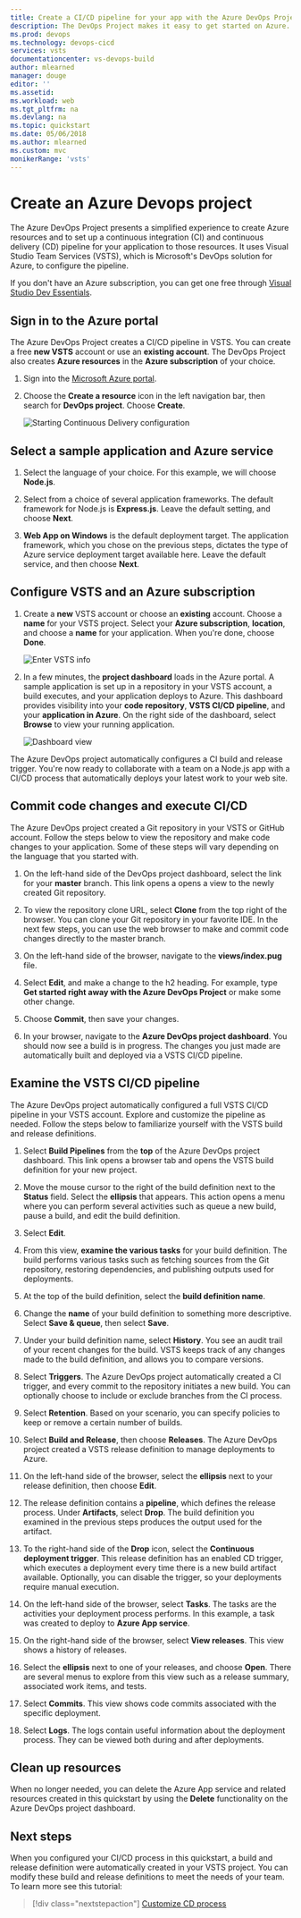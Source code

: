 ```yaml
---
title: Create a CI/CD pipeline for your app with the Azure DevOps Project | Quickstart
description: The DevOps Project makes it easy to get started on Azure. It helps you launch an app on an Azure service of your choice in few quick steps.
ms.prod: devops
ms.technology: devops-cicd
services: vsts
documentationcenter: vs-devops-build
author: mlearned
manager: douge
editor: ''
ms.assetid:
ms.workload: web
ms.tgt_pltfrm: na
ms.devlang: na
ms.topic: quickstart
ms.date: 05/06/2018
ms.author: mlearned
ms.custom: mvc
monikerRange: 'vsts'
---
```


# Create an Azure Devops project

The Azure DevOps Project presents a simplified experience to create Azure resources and to set up a continuous integration (CI) and continuous delivery (CD) pipeline for your application to those resources. It uses Visual Studio Team Services (VSTS), which is Microsoft's DevOps solution for Azure, to configure the pipeline.

If you don't have an Azure subscription, you can get one free through [Visual Studio Dev Essentials](https://www.visualstudio.com/dev-essentials/).

## Sign in to the Azure portal

The Azure DevOps Project creates a CI/CD pipeline in VSTS.  You can create a free **new VSTS** account or use an **existing account**.  The DevOps Project also creates **Azure resources** in the **Azure subscription** of your choice.

1. Sign into the [Microsoft Azure portal](https://portal.azure.com).

1. Choose the **Create a resource** icon in the left navigation bar, then search for **DevOps project**.  Choose **Create**.

   	![Starting Continuous Delivery configuration](_img/devops-project/fullbrowser.png)

## Select a sample application and Azure service

1. Select the language of your choice. For this example, we will choose **Node.js**.

1. Select from a choice of several application frameworks. The default framework for Node.js is **Express.js**. Leave the default setting, and choose **Next**.

1. **Web App on Windows** is the default deployment target.  The application framework, which you chose on the previous steps, dictates the type of Azure service deployment target available here.  Leave the default service, and then choose **Next**.
 
## Configure VSTS and an Azure subscription

1. Create a **new** VSTS account or choose an **existing** account.  Choose a **name** for your VSTS project.  Select your **Azure subscription**, **location**, and choose a **name** for your application.  When you're done, choose **Done**.

   	![Enter VSTS info](_img/devops-project/vstsazureinfo.png)

1. In a few minutes, the **project dashboard** loads in the Azure portal.  A sample application is set up in a repository in your VSTS account, a build executes, and your application deploys to Azure.  This dashboard provides visibility into your **code repository**, **VSTS CI/CD pipeline**, and your **application in Azure**.  On the right side of the dashboard, select **Browse** to view your running application.

   	![Dashboard view](_img/devops-project/dashboardnopreview.png) 
	
The Azure DevOps project automatically configures a CI build and release trigger.  You're now ready to collaborate with a team on a Node.js app with a CI/CD process that automatically deploys your latest work to your web site.

## Commit code changes and execute CI/CD

The Azure DevOps project created a Git repository in your VSTS or GitHub account.  Follow the steps below to view the repository and make code changes to your application. Some of these steps will vary depending on the language that you started with.

1. On the left-hand side of the DevOps project dashboard, select the link for your **master** branch.  This link opens a opens a view to the newly created Git repository.

1. To view the repository clone URL, select **Clone** from the top right of the browser. You can clone your Git repository in your favorite IDE.  In the next few steps, you can use the web browser to make and commit code changes directly to the master branch.

1. On the left-hand side of the browser, navigate to the **views/index.pug** file.

1. Select **Edit**, and make a change to the h2 heading.  For example, type **Get started right away with the Azure DevOps Project** or make some other change.

1. Choose **Commit**, then save your changes.

1. In your browser, navigate to the **Azure DevOps project dashboard**.  You should now see a build is in progress.  The changes you just made are automatically built and deployed via a VSTS CI/CD pipeline.

## Examine the VSTS CI/CD pipeline

The Azure DevOps project automatically configured a full VSTS CI/CD pipeline in your VSTS account.  Explore and customize the pipeline as needed.  Follow the steps below to familiarize yourself with the VSTS build and release definitions.

1. Select **Build Pipelines** from the **top** of the Azure DevOps project dashboard.  This link opens a browser tab and opens the VSTS build definition for your new project.

1. Move the mouse cursor to the right of the build definition next to the **Status** field. Select the **ellipsis** that appears.  This action opens a menu where you can perform several activities such as queue a new build, pause a build, and edit the build definition.

1. Select **Edit**.

1. From this view, **examine the various tasks** for your build definition.  The build performs various tasks such as fetching sources from the Git repository, restoring dependencies, and publishing outputs used for deployments.

1. At the top of the build definition, select the **build definition name**.

1. Change the **name** of your build definition to something more descriptive.  Select **Save & queue**, then select **Save**.

1. Under your build definition name, select **History**.  You see an audit trail of your recent changes for the build.  VSTS keeps track of any changes made to the build definition, and allows you to compare versions.

1. Select **Triggers**.  The Azure DevOps project automatically created a CI trigger, and every commit to the repository initiates a new build.  You can optionally choose to include or exclude branches from the CI process.

1. Select **Retention**.  Based on your scenario, you can specify policies to keep or remove a certain number of builds.

1. Select **Build and Release**, then choose **Releases**.  The Azure DevOps project created a VSTS release definition to manage deployments to Azure.

1. On the left-hand side of the browser, select the **ellipsis** next to your release definition, then choose **Edit**.

1. The release definition contains a **pipeline**, which defines the release process.  Under **Artifacts**, select **Drop**.  The build definition you examined in the previous steps produces the output used for the artifact. 

1. To the right-hand side of the **Drop** icon, select the **Continuous deployment trigger**.  This release definition has an enabled CD trigger, which executes a deployment every time there is a new build artifact available.  Optionally, you can disable the trigger, so your deployments require manual execution. 

1. On the left-hand side of the browser, select **Tasks**.  The tasks are the activities your deployment process performs.  In this example, a task was created to deploy to **Azure App service**.

1. On the right-hand side of the browser, select **View releases**.  This view shows a history of releases.

1. Select the **ellipsis** next to one of your releases, and choose **Open**.  There are several menus to explore from this view such as a release summary, associated work items, and tests.

1. Select **Commits**.  This view shows code commits associated with the specific deployment. 

1. Select **Logs**.  The logs contain useful information about the deployment process.  They can be viewed both during and after deployments.

## Clean up resources

When no longer needed, you can delete the Azure App service and related resources created in this quickstart by using the **Delete** functionality on the Azure DevOps project dashboard.

## Next steps

When you configured your CI/CD process in this quickstart, a build and release definition were automatically created in your VSTS project. You can modify these build and release definitions to meet the needs of your team. To learn more see this tutorial:

> [!div class="nextstepaction"]
> [Customize CD process](../actions/define-multistage-release-process.md)
